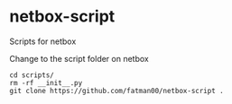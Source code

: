 # netbox-script
Scripts for netbox

Change to the script folder on netbox
```
cd scripts/
rm -rf __init__.py
git clone https://github.com/fatman00/netbox-script .
```